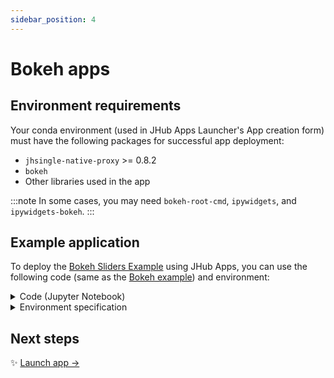 ```yaml
---
sidebar_position: 4
---
```


# Bokeh apps

## Environment requirements

Your conda environment (used in JHub Apps Launcher's App creation form) must have the following packages for successful app deployment:

* `jhsingle-native-proxy` >= 0.8.2
* `bokeh`
* Other libraries used in the app

:::note
In some cases, you may need `bokeh-root-cmd`, `ipywidgets`, and `ipywidgets-bokeh`.
:::

## Example application

To deploy the [Bokeh Sliders Example][bokeh-sliders] using JHub Apps, you can use the following code (same as the [Bokeh example][bokeh-sliders]) and environment:

<details>
<summary> Code (Jupyter Notebook) </summary>

```python title="bokeh-sliders-app.ipynb"
''' Present an interactive function explorer with slider widgets.

Scrub the sliders to change the properties of the ``sin`` curve, or
type into the title text box to update the title of the plot.

Use the ``bokeh serve`` command to run the example by executing:

    bokeh serve sliders.py

at your command prompt. Then navigate to the URL

    http://localhost:5006/sliders

in your browser.

'''
import numpy as np

from bokeh.io import curdoc
from bokeh.layouts import column, row
from bokeh.models import ColumnDataSource, Slider, TextInput
from bokeh.plotting import figure

# Set up data
N = 200
x = np.linspace(0, 4*np.pi, N)
y = np.sin(x)
source = ColumnDataSource(data=dict(x=x, y=y))


# Set up plot
plot = figure(height=400, width=400, title="my sine wave",
              tools="crosshair,pan,reset,save,wheel_zoom",
              x_range=[0, 4*np.pi], y_range=[-2.5, 2.5])

plot.line('x', 'y', source=source, line_width=3, line_alpha=0.6)


# Set up widgets
text = TextInput(title="title", value='my sine wave')
offset = Slider(title="offset", value=0.0, start=-5.0, end=5.0, step=0.1)
amplitude = Slider(title="amplitude", value=1.0, start=-5.0, end=5.0, step=0.1)
phase = Slider(title="phase", value=0.0, start=0.0, end=2*np.pi)
freq = Slider(title="frequency", value=1.0, start=0.1, end=5.1, step=0.1)


# Set up callbacks
def update_title(attrname, old, new):
    plot.title.text = text.value

text.on_change('value', update_title)

def update_data(attrname, old, new):

    # Get the current slider values
    a = amplitude.value
    b = offset.value
    w = phase.value
    k = freq.value

    # Generate the new curve
    x = np.linspace(0, 4*np.pi, N)
    y = a*np.sin(k*x + w) + b

    source.data = dict(x=x, y=y)

for w in [offset, amplitude, phase, freq]:
    w.on_change('value', update_data)


# Set up layouts and add to document
inputs = column(text, offset, amplitude, phase, freq)

curdoc().add_root(row(inputs, plot, width=800))
curdoc().title = "Sliders"
```

</details>

<details>
<summary> Environment specification </summary>

Use the following spec to create a conda environment wherever JHub Apps is deployed.
If using Nebari, use this spec to create an environment with [conda-store][conda-store].


```yaml
name: bokeh-sliders-app
channels:
  - conda-forge
dependencies:
  - numpy
  - bokeh
  - ipykernel
  - jhsingle-native-proxy>=0.8.2
```

</details>

## Next steps

:sparkles: [Launch app →](/docs/create-apps/general-app)

<!-- External links -->

[bokeh-sliders]: https://demo.bokeh.org/sliders
[conda-store]: https://conda.store/conda-store-ui/tutorials/create-envs
